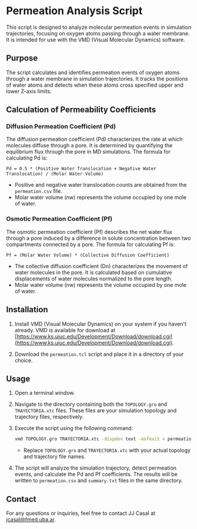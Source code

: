 # Permeation Analysis Script

This script is designed to analyze molecular permeation events in simulation trajectories, focusing on oxygen atoms passing through a water membrane. It is intended for use with the VMD (Visual Molecular Dynamics) software.

## Purpose

The script calculates and identifies permeation events of oxygen atoms through a water membrane in simulation trajectories. It tracks the positions of water atoms and detects when these atoms cross specified upper and lower Z-axis limits.

## Calculation of Permeability Coefficients

### Diffusion Permeation Coefficient (Pd)

The diffusion permeation coefficient (Pd) characterizes the rate at which molecules diffuse through a pore. It is determined by quantifying the equilibrium flux through the pore in MD simulations. The formula for calculating Pd is:

```
Pd = 0.5 * (Positive Water Translocation + Negative Water Translocation) / (Molar Water Volume)
```

- Positive and negative water translocation counts are obtained from the `permeation.csv` file.
- Molar water volume (nw) represents the volume occupied by one mole of water.

### Osmotic Permeation Coefficient (Pf)

The osmotic permeation coefficient (Pf) describes the net water flux through a pore induced by a difference in solute concentration between two compartments connected by a pore. The formula for calculating Pf is:

```
Pf = (Molar Water Volume) * (Collective Diffusion Coefficient)
```

- The collective diffusion coefficient (Dn) characterizes the movement of water molecules in the pore. It is calculated based on cumulative displacements of water molecules normalized to the pore length.
- Molar water volume (nw) represents the volume occupied by one mole of water.

## Installation

1. Install VMD (Visual Molecular Dynamics) on your system if you haven't already. VMD is available for download at [https://www.ks.uiuc.edu/Development/Download/download.cgi](https://www.ks.uiuc.edu/Development/Download/download.cgi).

2. Download the `permeation.tcl` script and place it in a directory of your choice.

## Usage

1. Open a terminal window.

2. Navigate to the directory containing both the `TOPOLOGY.gro` and `TRAYECTORIA.xtc` files. These files are your simulation topology and trajectory files, respectively.

3. Execute the script using the following command:

   ```bash
   vmd TOPOLOGY.gro TRAYECTORIA.xtc -dispdev text -eofexit < permeation.tcl > output.log
   ```

   - Replace `TOPOLOGY.gro` and `TRAYECTORIA.xtc` with your actual topology and trajectory file names.

4. The script will analyze the simulation trajectory, detect permeation events, and calculate the Pd and Pf coefficients. The results will be written to `permeation.csv` and `summary.txt` files in the same directory.

## Contact

For any questions or inquiries, feel free to contact JJ Casal at jcasal@fmed.uba.ar.
